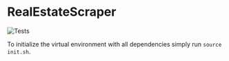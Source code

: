 # RealEstateScraper

![Tests](https://github.com/MonkeyApproved/RealEstateScraper/actions/workflows/tests.yml/badge.svg)

To initialize the virtual environment with all dependencies simply run `source init.sh`.



